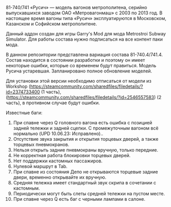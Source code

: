 81-740/741 «Русич» — модель вагонов метрополитена, серийно выпускавшихся заводом ОАО «Метровагонмаш» с 2003 по 2013 год. В настоящее время вагоны типа «Русич» эксплуатируются в Московском, Казанском и Софийском метрополитене.

Данный аддон создан для игры Garry's Mod для мода Metrostroi Subway Simulator. Для работы состава нужно подписаться на все контент паки мода.

В данном репозитории представлена вариация состава 81-740.4/741.4. Состав находится в состоянии разработки и поэтому он имеет некоторые ошибки, которые со временем будут правиться. Модель Русича устаревшая.
Запланировано полное обновление моделей. 

Для установки этой версии необходимо отписаться от модели из Workshop (https://steamcommunity.com/sharedfiles/filedetails/?id=2374733400 (1 часть),(https://steamcommunity.com/sharedfiles/filedetails/?id=2546557583) (2 часть),
в противном случае будут ошибки.

Известные баги: 

1) При спавне через Q головного вагона есть ошибка с позицией задней тележки и задней сцепки. С промежуточным вагоном всё нормально  (UPD 10.06.23: Исправлено)..
2) Отсутствие звука закрытия и открытия торцевых дверей, а также торцевых пневмокранов.
3) Нельзя открыть задние пневмокраны вручную, только передние.
4) Не корректная работа блокировки торцевых дверей.
5) Нет поддержки кастомных пассажиров.
6) Нулевой маршрут в Tab.
7) При спавне из состояния Депо не открываются торцевые задние двери, временно открывайте их вручную.
8) Cредняя тележка имеет стандартный звук скрипа в сочетании с кастомным.
9) Периодически могут быть слеты средней тележки на пустом месте.
10) При спавне через Q есть баг с черными лампами в салоне.
